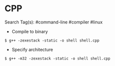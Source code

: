 # CPP

Search Tag(s): #command-line #compiler #linux

- Compile to binary

`$ g++ -zexestack -static -o shell shell.cpp`

- Specify architecture

`$ g++ -m32 -zexestack -static -o shell shell.cpp`